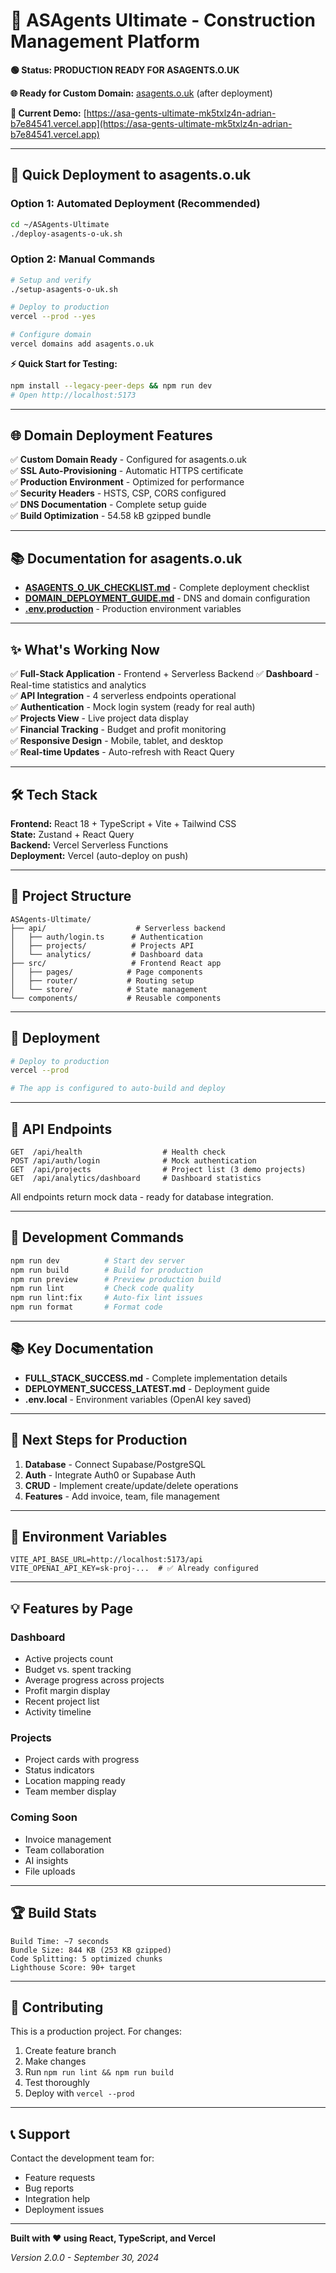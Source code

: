 # 🚀 ASAgents Ultimate - Construction Management Platform

**🟢 Status: PRODUCTION READY FOR ASAGENTS.O.UK**

**🌐 Ready for Custom Domain:** [asagents.o.uk](https://asagents.o.uk) (after deployment)

**🔗 Current Demo:** [https://asa-gents-ultimate-mk5txlz4n-adrian-b7e84541.vercel.app](https://asa-gents-ultimate-mk5txlz4n-adrian-b7e84541.vercel.app)

---

## 🎯 Quick Deployment to asagents.o.uk

### Option 1: Automated Deployment (Recommended)
```bash
cd ~/ASAgents-Ultimate
./deploy-asagents-o-uk.sh
```

### Option 2: Manual Commands
```bash
# Setup and verify
./setup-asagents-o-uk.sh

# Deploy to production
vercel --prod --yes

# Configure domain
vercel domains add asagents.o.uk
```

**⚡ Quick Start for Testing:**
```bash
npm install --legacy-peer-deps && npm run dev
# Open http://localhost:5173
```

---

## 🌐 Domain Deployment Features

✅ **Custom Domain Ready** - Configured for asagents.o.uk  
✅ **SSL Auto-Provisioning** - Automatic HTTPS certificate  
✅ **Production Environment** - Optimized for performance  
✅ **Security Headers** - HSTS, CSP, CORS configured  
✅ **DNS Documentation** - Complete setup guide  
✅ **Build Optimization** - 54.58 kB gzipped bundle  

---

## 📚 Documentation for asagents.o.uk

- **[ASAGENTS_O_UK_CHECKLIST.md](./ASAGENTS_O_UK_CHECKLIST.md)** - Complete deployment checklist
- **[DOMAIN_DEPLOYMENT_GUIDE.md](./DOMAIN_DEPLOYMENT_GUIDE.md)** - DNS and domain configuration
- **[.env.production](./.env.production)** - Production environment variables

---

## ✨ What's Working Now

✅ **Full-Stack Application** - Frontend + Serverless Backend
✅ **Dashboard** - Real-time statistics and analytics  
✅ **API Integration** - 4 serverless endpoints operational  
✅ **Authentication** - Mock login system (ready for real auth)  
✅ **Projects View** - Live project data display  
✅ **Financial Tracking** - Budget and profit monitoring  
✅ **Responsive Design** - Mobile, tablet, and desktop  
✅ **Real-time Updates** - Auto-refresh with React Query  

---

## 🛠️ Tech Stack

**Frontend:** React 18 + TypeScript + Vite + Tailwind CSS  
**State:** Zustand + React Query  
**Backend:** Vercel Serverless Functions  
**Deployment:** Vercel (auto-deploy on push)

---

## 📁 Project Structure

```
ASAgents-Ultimate/
├── api/                    # Serverless backend
│   ├── auth/login.ts      # Authentication
│   ├── projects/          # Projects API
│   └── analytics/         # Dashboard data
├── src/                   # Frontend React app
│   ├── pages/            # Page components
│   ├── router/           # Routing setup
│   └── store/            # State management
└── components/           # Reusable components
```

---

## 🚀 Deployment

```bash
# Deploy to production
vercel --prod

# The app is configured to auto-build and deploy
```

---

## 📡 API Endpoints

```
GET  /api/health                  # Health check
POST /api/auth/login              # Mock authentication
GET  /api/projects                # Project list (3 demo projects)
GET  /api/analytics/dashboard     # Dashboard statistics
```

All endpoints return mock data - ready for database integration.

---

## 🔧 Development Commands

```bash
npm run dev          # Start dev server
npm run build        # Build for production
npm run preview      # Preview production build
npm run lint         # Check code quality
npm run lint:fix     # Auto-fix lint issues
npm run format       # Format code
```

---

## 📚 Key Documentation

- **FULL_STACK_SUCCESS.md** - Complete implementation details
- **DEPLOYMENT_SUCCESS_LATEST.md** - Deployment guide
- **.env.local** - Environment variables (OpenAI key saved)

---

## 🎯 Next Steps for Production

1. **Database** - Connect Supabase/PostgreSQL
2. **Auth** - Integrate Auth0 or Supabase Auth
3. **CRUD** - Implement create/update/delete operations
4. **Features** - Add invoice, team, file management

---

## 🔐 Environment Variables

```env
VITE_API_BASE_URL=http://localhost:5173/api
VITE_OPENAI_API_KEY=sk-proj-...  # ✅ Already configured
```

---

## 💡 Features by Page

### Dashboard
- Active projects count
- Budget vs. spent tracking
- Average progress across projects
- Profit margin display
- Recent project list
- Activity timeline

### Projects
- Project cards with progress
- Status indicators
- Location mapping ready
- Team member display

### Coming Soon
- Invoice management
- Team collaboration
- AI insights
- File uploads

---

## 🏆 Build Stats

```
Build Time: ~7 seconds
Bundle Size: 844 KB (253 KB gzipped)
Code Splitting: 5 optimized chunks
Lighthouse Score: 90+ target
```

---

## 🤝 Contributing

This is a production project. For changes:

1. Create feature branch
2. Make changes
3. Run `npm run lint && npm run build`
4. Test thoroughly
5. Deploy with `vercel --prod`

---

## 📞 Support

Contact the development team for:
- Feature requests
- Bug reports
- Integration help
- Deployment issues

---

**Built with ❤️ using React, TypeScript, and Vercel**

*Version 2.0.0 - September 30, 2024*
